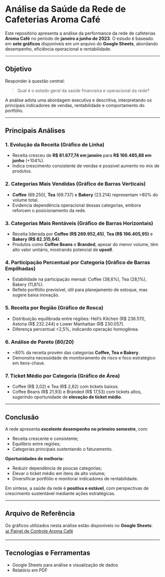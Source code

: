 # Análise da Saúde da Rede de Cafeterias Aroma Café

Este repositório apresenta a análise da performance da rede de cafeterias **Aroma Café** no período de **janeiro a junho de 2023**. O estudo é baseado em **sete gráficos** disponíveis em um arquivo do **Google Sheets**, abordando desempenho, eficiência operacional e rentabilidade.

---

## Objetivo

Responder à questão central: 

> Qual é o estado geral da saúde financeira e operacional da rede?

A análise adota uma abordagem executiva e descritiva, interpretando os principais indicadores de vendas, rentabilidade e comportamento do portfólio.

---

## Principais Análises

### 1. Evolução da Receita (Gráfico de Linha)

- Receita cresceu de **R$ 81.677,74 em janeiro** para **R$ 166.485,88 em junho** (+104%).
- Indica crescimento consistente de vendas e possível aumento no mix de produtos.

### 2. Categorias Mais Vendidas (Gráfico de Barras Verticais)
- **Coffee** (89.250), **Tea** (69.737) e **Bakery** (23.214) representam >80% do volume total.
- Evidencia dependência operacional dessas categorias, embora reforcem o posicionamento da rede.

### 3. Categorias Mais Rentáveis (Gráfico de Barras Horizontais)
- Receita liderada por **Coffee (R$ 269.952,45)**, **Tea (R$ 196.405,95)** e **Bakery (R$ 82.315,64)**.
- Produtos como **Coffee Beans** e **Branded**, apesar do menor volume, têm alto valor unitário, mostrando potencial de **upsell**.

### 4. Participação Percentual por Categoria (Gráfico de Barras Empilhadas)
- Estabilidade na participação mensal: Coffee (38,6%), Tea (28,1%), Bakery (11,8%).
- Reflete portfólio previsível, útil para planejamento de estoque, mas sugere baixa inovação.

### 5. Receita por Região (Gráfico de Rosca)
- Distribuição equilibrada entre regiões: Hell’s Kitchen (R$ 236.511), Astoria (R$ 232.244) e Lower Manhattan (R$ 230.057).
- Diferença percentual <2,5%, indicando operação homogênea.

### 6. Análise de Pareto (80/20)
- ~80% da receita provém das categorias **Coffee, Tea e Bakery**.
- Demonstra necessidade de monitoramento de risco e foco estratégico em itens-chave.

### 7. Ticket Médio por Categoria (Gráfico de Área)
- Coffee (R$ 3,02) e Tea (R$ 2,82) com tickets baixos.
- Coffee Beans (R$ 21,93) e Branded (R$ 17,53) com tickets altos, sugerindo oportunidade de **elevação de ticket médio**.

---

## Conclusão

A rede apresenta **excelente desempenho no primeiro semestre**, com:

- Receita crescente e consistente;
- Equilíbrio entre regiões;
- Categorias principais sustentando o faturamento.

**Oportunidades de melhoria:**

- Reduzir dependência de poucas categorias;
- Elevar o ticket médio em itens de alto volume;
- Diversificar portfólio e monitorar indicadores de rentabilidade.

Em síntese, a saúde da rede é **positiva e estável**, com perspectivas de crescimento sustentável mediante ações estratégicas.

---

## Arquivo de Referência

Os gráficos utilizados nesta análise estão disponíveis no **Google Sheets**:  
[📊 Painel de Controle Aroma Café](https://docs.google.com/spreadsheets/d/14yo_gb0y62u5emR8huUAsNgMzCEwznPpW3KyKsryiUk/edit?usp=sharing)

---

## Tecnologias e Ferramentas

- Google Sheets para análise e visualização de dados
- Relatório em PDF

